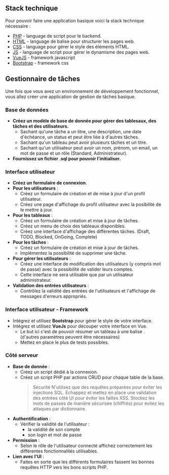 ## Stack technique

Pour pouvoir faire une application basique voici la stack technique nécessaire :

- [PHP](https://www.php.net/) - language de script pour le backend.
- [HTML](https://www.w3schools.com/html/default.asp) - language de balise pour structurer les pages web.
- [CSS](https://www.w3schools.com/css/default.asp) - language pour gérer le style des éléments HTML.
- [JS](https://www.w3schools.com/js/default.asp) - language de script pour gérer le dynamisme des pages web.
- [VueJS](https://vuejs.org/) - framework javascript
- [Bootstrap](https://getbootstrap.com/docs/5.1/getting-started/introduction/) - framework css

## Gestionnaire de tâches

Une fois que vous avez un environnement de développement fonctionnel, vous allez créer une application de gestion de tâches basique.

### Base de données

-   **Créez un modèle de base de donnée pour gérer des tablesaux, des tâches et des utilisateurs.**
    -   Sachant qu'une tâche a un titre, une description, une date d'échéance, un status et peut être liée à d'autres tâches.
    -   Sachant qu'un tableau peut avoir plusieurs tâches et un titre.
    -   Sachant qu'un utilisateur peut avoir un nom, prénom, un email, un mot de passe et un rôle (Standard, Administrateur).
-   **Fournissez un fichier .sql pour pouvoir l'initialiser.**

### Interface utilisateur

-   **Créez un formulaire de connexion**.
-   **Pour les utilisateurs** :
    - Créez un formulaire de création et de mise à jour d'un profil utilisateur.
    - Créez une page d'affichage du profil utilisateur avec la posibilité de le mettre à jour.
- **Pour les tableaux** :
    - Créez un formulaire de création et mise à jour de tâches.
    - Créez un menu de choix des tableaux disponibles.
    - Créez une interface d'affichage des différentes tâches. (Draft, TODO, Blocked, OnGoing, Complete) 
- **Pour les tâches** :
    - Créez un formulaire de création et mise à jour de tâches.
    - Implémentez la possibilité de supprimer une tâche.
- **Pour gérer les utilisateurs** :
    - Créez une interface de modification des utilisateurs (y compris mot de passe) avec la possibilité de valider leurs comptes.
    - Cette interface ne sera utilisable que par un utilisateur administrateur.
- **Validation des entrées utilisateurs** :
    -   Contrôlez la validité des entrées de l'utilisateurs et l'affichage de messages d'erreurs appropriés.  

### Interface utilisateur - Framework

-   Intégrez et utilisez **Bootstrap** pour gérer le style de votre interface.
-   Intégrez et utilisez **VueJs** pour découper votre interface en Vue.
    -   Le but ici c'est de pouvoir résumer un tableau à une balise <tableau id="##"></tableau>. (d'autres paramètres peuvent être nécessaires)
    -   Mettez en place le plus de tests possibles.

### Côté serveur

-   **Base de donnée** :
    - Créez un script dédié à la connexion.
    - Créez un script PHP par actions CRUD pour chaque table de la base.
        > Sécurité
        > N'utilisez que des requêtes préparées pour éviter les injections SQL.
        > Echappez et mettez en place une validation des entrées côté UI pour éviter les failles XSS.
        > Stockez les mots de passes de manière sécurisée (chiffrés) pour évitez les attaques par dictionnaire.
-   **Authentification** :
    -   Vérifier la validité de l'utilisateur :
        -   la validité de son compte
        -   son login et mot de passe
-   **Permission** :
    -   Selon le rôle de l'utilisateur connecté affichez correctement les différentes fonctionnalités utilisables.
- **Lien avec l'UI** :
    -   Faites en sorte que les différents formulaires fassent les bonnes requêtes HTTP vers les bons scripts PHP. 